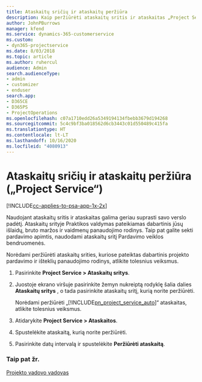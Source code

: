 ```yaml
---
title: Ataskaitų sričių ir ataskaitų peržiūra
description: Kaip peržiūrėti ataskaitų sritis ir ataskaitas „Project Service“
author: JohnPBurrows
manager: kfend
ms.service: dynamics-365-customerservice
ms.custom:
- dyn365-projectservice
ms.date: 8/03/2018
ms.topic: article
ms.author: ruhercul
audience: Admin
search.audienceType:
- admin
- customizer
- enduser
search.app:
- D365CE
- D365PS
- ProjectOperations
ms.openlocfilehash: c07a1710edd26a5349194134fbebb3679d194268
ms.sourcegitcommit: 5c4c9bf3ba018562d6cb3443c01d550489c415fa
ms.translationtype: HT
ms.contentlocale: lt-LT
ms.lasthandoff: 10/16/2020
ms.locfileid: "4080913"
---
```

# <a name="view-dashboards-and-reports-project-service"></a>Ataskaitų sričių ir ataskaitų peržiūra („Project Service“)

[!INCLUDE[cc-applies-to-psa-app-1x-2x](../includes/cc-applies-to-psa-app-1x-2x.md)]

Naudojant ataskaitų sritis ir ataskaitas galima geriau suprasti savo verslo padėtį. Ataskaitų srityje Praktikos valdymas pateikiamas dabartinis jūsų išlaidų, bruto maržos ir vaidmenų panaudojimo rodinys. Taip pat galite sekti pardavimo apimtis, naudodami ataskaitų sritį Pardavimo veiklos bendruomenės.  
  
 Norėdami peržiūrėti ataskaitų srities, kuriose pateiktas dabartinis projekto pardavimo ir išteklių panaudojimo rodinys, atlikite tolesnius veiksmus.  
  
1. Pasirinkite **Project Service > Ataskaitų sritys**.  
  
2. Juostoje ekrano viršuje pasirinkite žemyn nukreiptą rodyklę šalia dalies **Ataskaitų sritys** , o tada pasirinkite ataskaitų sritį, kurią norite peržiūrėti.  
  
   Norėdami peržiūrėti „[!INCLUDE[pn_project_service_auto](../includes/pn-project-service-auto.md)]“ ataskaitas, atlikite tolesnius veiksmus.  
  
3. Atidarykite **Project Service > Ataskaitos**.  
  
4. Spustelėkite ataskaitą, kurią norite peržiūrėti.  
  
5. Pasirinkite datų intervalą ir spustelėkite **Peržiūrėti ataskaitą**.  
  
### <a name="see-also"></a>Taip pat žr.  
 [Projekto vadovo vadovas](../psa/project-manager-guide.md)
